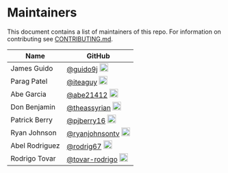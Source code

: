 # Maintainers
This document contains a list of maintainers of this repo.  For information on contributing see [CONTRIBUTING.md](CONTRIBUTING.md).

| Name | GitHub |
|------|--------|
| James Guido | [@guido9j](https://github.com/guido9j) <img src="https://avatars.githubusercontent.com/guido9j" width="20"> |
| Parag Patel | [@iteaguy](https://github.com/iteaguy) <img src="https://avatars.githubusercontent.com/iteaguy" width="20"> |
| Abe Garcia | [@abe21412](https://github.com/abe21412) <img src="https://avatars.githubusercontent.com/abe21412" width="20"> |
| Don Benjamin | [@theassyrian](https://github.com/theassyrian) <img src="https://avatars.githubusercontent.com/theassyrian" width="20"> |
| Patrick Berry | [@pjberry16](https://github.com/pjberry16) <img src="https://avatars.githubusercontent.com/pjberry16" width="20"> |
| Ryan Johnson | [@ryanjohnsontv](https://github.com/ryanjohnsontv) <img src="https://avatars.githubusercontent.com/ryanjohnsontv" width="20"> |
| Abel Rodriguez | [@rodrig67](https://github.com/rodrig67) <img src="https://avatars.githubusercontent.com/rodrig67" width="20"> |
| Rodrigo Tovar | [@tovar-rodrigo](https://github.com/tovar-rodrigo) <img src="https://avatars.githubusercontent.com/tovar-rodrigo" width="20"> |
